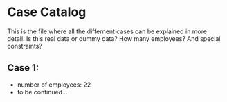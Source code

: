 # Case Catalog
This is the file where all the differnent cases can be explained in more detail. 
Is this real data or dummy data? How many employees? And special constraints?

## Case 1: 
- number of employees: 22
- to be continued...